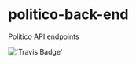 # politico-back-end
Politico API endpoints 

!['Travis Badge'](https://travis-ci.org/MichelleMusumba/politico-back-end.svg?branch=develop)
